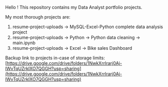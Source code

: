 Hello ! This repository contains my Data Analyst portfolio projects.

My most thorough projects are:

1. resume-project-uploads -> MySQL-Excel-Python complete data analysis project 
2. resume-project-uploads -> Python -> Python data cleaning -> main.ipynb
3. resume-project-uploads -> Excel -> Bike sales Dashboard

Backup link to projects in-case of storage limits:
[https://drive.google.com/drive/folders/1NwkXrrIrarj0Aj-IWvTqUZrkIXO7QGGH?usp=sharing](https://drive.google.com/drive/folders/1NwkXrrIrarj0Aj-IWvTqUZrkIXO7QGGH?usp=sharing)
